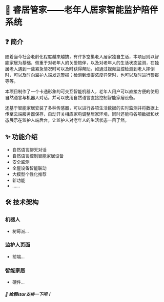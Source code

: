 # 🏡 睿居管家——老年人居家智能监护陪伴系统

## ❓ 简介

随着当今社会老龄化程度越来越搞，有许多空巢老人居家独自生活，本项目则以智能家居为基础，侧重于对老年人的关爱陪伴，以及对老年人的生活状态监测，在独居老人遇到一些紧急情况时可以及时获得帮助。如通过视频监控检测到老人摔倒时，可以及时向监护人端发送警报；检测到烟雾浓度异常时，也可以及时进行警报等等。

本项目制作了一个卡通形象的可交互智能机器人，老年人用户可以直接方便的使用自然语言与机器人对话，并可以使用自然语言直接控制智能家居设备。 

还基于智能家居安装了多种传感器，可以进行各项生活数据的实时监测并将数据上传至云端服务器保存，自动开关相应家电调整居家环境，同时还能将各项数据和状态展示在监护人端后台，让监护人对老年人的生活状态一目了然。

## ✨ 功能介绍

* 自然语言聊天对话
* 自然语言控制智能家居设备
* 安全监测
* 全屋设备智能联动
* 大模型个性化推荐
* 新功能
* ......

## 🛠️ 技术架构

### 机器人

* 树莓派...

### 监护人页面

* 前端...

### 智能家居

* 硬件...

#### *🌟 给颗star支持一下吧！*

